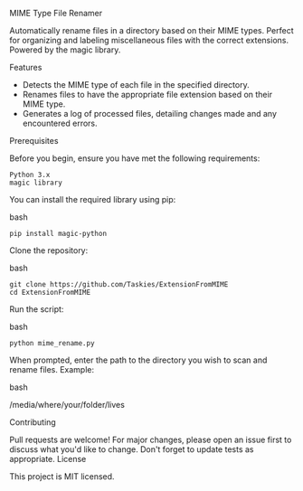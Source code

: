 MIME Type File Renamer

Automatically rename files in a directory based on their MIME types. Perfect for organizing and labeling miscellaneous files with the correct extensions. Powered by the magic library.

Features

- Detects the MIME type of each file in the specified directory.
- Renames files to have the appropriate file extension based on their MIME type.
- Generates a log of processed files, detailing changes made and any encountered errors.

Prerequisites

Before you begin, ensure you have met the following requirements:

    Python 3.x
    magic library

You can install the required library using pip:

bash

    pip install magic-python

Clone the repository:

bash

    git clone https://github.com/Taskies/ExtensionFromMIME
    cd ExtensionFromMIME

Run the script:

bash

    python mime_rename.py

When prompted, enter the path to the directory you wish to scan and rename files.
Example:

bash

/media/where/your/folder/lives

Contributing

Pull requests are welcome! For major changes, please open an issue first to discuss what you'd like to change. Don't forget to update tests as appropriate.
License

This project is MIT licensed.

